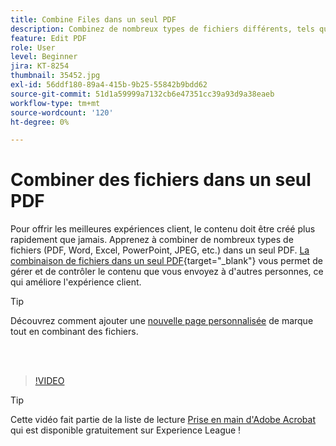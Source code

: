```yaml
---
title: Combine Files dans un seul PDF
description: Combinez de nombreux types de fichiers différents, tels que PDF, Word, Excel, PowerPoint ou JPEG, dans un seul PDF
feature: Edit PDF
role: User
level: Beginner
jira: KT-8254
thumbnail: 35452.jpg
exl-id: 56ddf180-89a4-415b-9b25-55842b9bdd62
source-git-commit: 51d1a59999a7132cb6e47351cc39a93d9a38eaeb
workflow-type: tm+mt
source-wordcount: '120'
ht-degree: 0%

---
```


# Combiner des fichiers dans un seul PDF

Pour offrir les meilleures expériences client, le contenu doit être créé plus rapidement que jamais. Apprenez à combiner de nombreux types de fichiers (PDF, Word, Excel, PowerPoint, JPEG, etc.) dans un seul PDF. [La combinaison de fichiers dans un seul PDF](https://www.adobe.com/acrobat/online/merge-pdf.html){target="_blank"} vous permet de gérer et de contrôler le contenu que vous envoyez à d&#39;autres personnes, ce qui améliore l&#39;expérience client.

>[!TIP]
>
>Découvrez comment ajouter une [nouvelle page personnalisée](add-custom-page.md) de marque tout en combinant des fichiers.

<br> 

>[!VIDEO](https://video.tv.adobe.com/v/35452?quality=12&learn=on&hidetitle=true)

>[!TIP]
>
>Cette vidéo fait partie de la liste de lecture [Prise en main d&#39;Adobe Acrobat](https://experienceleague.adobe.com/en/playlists/acrobat-get-started-business-users) qui est disponible gratuitement sur Experience League !
